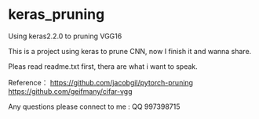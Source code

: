 # keras_pruning
Using keras2.2.0 to pruning VGG16

This is a project using keras to prune CNN, now I finish it and wanna share.

Pleas read readme.txt first, thera are what i want to speak.

Reference：
https://github.com/jacobgil/pytorch-pruning
https://github.com/geifmany/cifar-vgg

Any questions please connect to me : QQ 997398715
